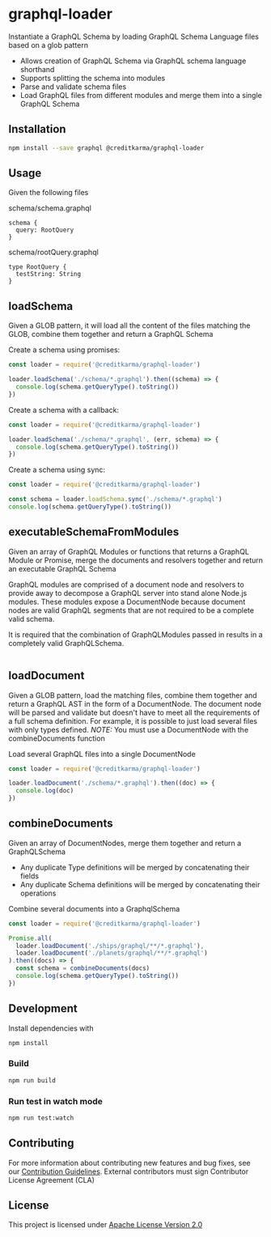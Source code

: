 # graphql-loader

Instantiate a GraphQL Schema by loading GraphQL Schema Language files based on a glob pattern

* Allows creation of GraphQL Schema via GraphQL schema language shorthand
* Supports splitting the schema into modules
* Parse and validate schema files
* Load GraphQL files from different modules and merge them into a single GraphQL Schema

## Installation

```sh
npm install --save graphql @creditkarma/graphql-loader
```

## Usage

Given the following files

schema/schema.graphql

```
schema {
  query: RootQuery
}
```

schema/rootQuery.graphql

```
type RootQuery {
  testString: String
}
```

## loadSchema

Given a GLOB pattern, it will load all the content of the files matching the GLOB, combine them
together and return a GraphQL Schema

Create a schema using promises:

```js
const loader = require('@creditkarma/graphql-loader')

loader.loadSchema('./schema/*.graphql').then((schema) => {
  console.log(schema.getQueryType().toString())
})
```

Create a schema with a callback:

```js
const loader = require('@creditkarma/graphql-loader')

loader.loadSchema('./schema/*.graphql', (err, schema) => {
  console.log(schema.getQueryType().toString())
})
```

Create a schema using sync:

```js
const loader = require('@creditkarma/graphql-loader')

const schema = loader.loadSchema.sync('./schema/*.graphql')
console.log(schema.getQueryType().toString())

```

## executableSchemaFromModules

Given an array of GraphQL Modules or functions that returns a GraphQL Module or Promise,
merge the documents and resolvers together and return an executable GraphQL Schema

GraphQL modules are comprised of a document node and resolvers to provide away to decompose
a GraphQL server into stand alone Node.js modules.  These modules expose a DocumentNode because
document nodes are valid GraphQL segments that are not required to be a complete valid schema.

It is required that the combination of GraphQLModules passed in results in a completely valid GraphQLSchema.

```js

```

## loadDocument

Given a GLOB pattern, load the matching files, combine them together and return a GraphQL AST in
the form of a DocumentNode.  The document node will be parsed and validate but doesn't have to meet all
the requirements of a full schema definition.  For example, it is possible to just load several files
with only types defined.  *NOTE:* You must use a DocumentNode with the combineDocuments function

Load several GraphQL files into a single DocumentNode

```js
const loader = require('@creditkarma/graphql-loader')

loader.loadDocument('./schema/*.graphql').then((doc) => {
  console.log(doc)
})
```
## combineDocuments

Given an array of DocumentNodes, merge them together and return a GraphQLSchema
* Any duplicate Type definitions will be merged by concatenating their fields
* Any duplicate Schema definitions will be merged by concatenating their operations

Combine several documents into a GraphqlSchema

```js
const loader = require('@creditkarma/graphql-loader')

Promise.all(
  loader.loadDocument('./ships/graphql/**/*.graphql'),
  loader.loadDocument('./planets/graphql/**/*.graphql')
).then((docs) => {
  const schema = combineDocuments(docs)
  console.log(schema.getQueryType().toString())
})
```

## Development

Install dependencies with

```sh
npm install
```

### Build

```sh
npm run build
```


### Run test in watch mode

```sh
npm run test:watch
```

## Contributing
For more information about contributing new features and bug fixes, see our [Contribution Guidelines](https://github.com/creditkarma/CONTRIBUTING.md).
External contributors must sign Contributor License Agreement (CLA)

## License
This project is licensed under [Apache License Version 2.0](./LICENSE)
